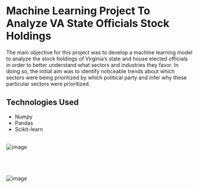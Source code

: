 # Machine Learning Project To Analyze VA State Officials Stock Holdings

The main objective for this project was to develop a machine learning model to analyze the stock holdings of Virginia’s state and house elected officials in order to better understand what sectors and industries they favor. In doing so, the  initial aim was to identify noticeable trends about which sectors were being prioritized by which political party and infer why these particular sectors were prioritized. 

## Technologies Used

- Numpy
- Pandas
- Scikit-learn
<br/><br/>

![image](https://github.com/danish233/ML-Project/assets/95320101/4882c331-b81d-4922-9cc9-12268ab33285)
<br/>
<br/>
<br/>
<br/>
<br/>
![image](https://github.com/danish233/ML-Project/assets/95320101/c9ee0362-4641-4c4d-9ebf-a47baadc1b4f)


